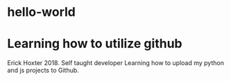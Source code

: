 # hello-world
# Learning how to utilize github


Erick Hoxter 2018. Self taught developer
Learning how to upload my python and js projects to Github.
